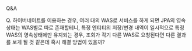 Q&A



Q. 하이버네이트를 이용하는 경우, 여러 대의 WAS로 서비스를 하게 되면 JPA의 영속상태는 WAS별로 따로 존재할테니, 특정 엔티티의 저장/변경 내역이 일시적으로 특정 WAS의 영속상태에만 유지되는 경우, 조회가 각기 다른 WAS로 요청된다면 다른 결과를 보게 될 것 같은데 혹시 해결 방법이 있을까?




